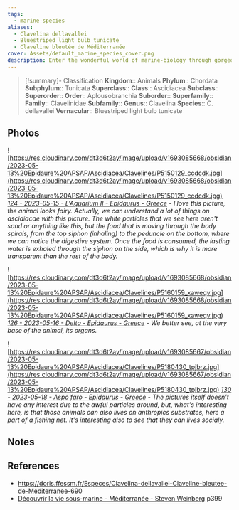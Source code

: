```yaml
---
tags:
  - marine-species
aliases:
  - Clavelina dellavallei
  - Bluestriped light bulb tunicate
  - Claveline bleutée de Méditerranée
cover: Assets/default_marine_species_cover.png
description: Enter the wonderful world of marine-biology through gorgeous underwater pictures of marine animals. Ascidiacea are seasquirt. Animal shaped like wineskin. Sometimes solitary or social in colonies.
---
```

> [!summary]- Classification
**Kingdom**:: Animals
**Phylum**:: Chordata
**Subphylum**:: Tunicata
**Superclass**::
**Class**:: Ascidiacea
**Subclass**::
**Superorder**::
**Order**:: Aplousobranchia
**Suborder**::
**Superfamily**::
**Family**:: Clavelinidae
**Subfamily**::
**Genus**:: Clavelina
**Species**:: C. dellavallei
**Vernacular**:: Bluestriped light bulb tunicate

## Photos
![https://res.cloudinary.com/dt3d6t2ay/image/upload/v1693085668/obsidian/2023-05-13%20Epidaure%20APSAP/Ascidiacea/Clavelines/P5150129_ccdcdk.jpg](https://res.cloudinary.com/dt3d6t2ay/image/upload/v1693085668/obsidian/2023-05-13%20Epidaure%20APSAP/Ascidiacea/Clavelines/P5150129_ccdcdk.jpg)
*[124 - 2023-05-15 - L'Aquarium II - Epidaurus - Greece](124%20-%202023-05-15%20-%20L'Aquarium%20II%20-%20Epidaurus%20-%20Greece.md) - I love this picture, the animal looks fairy. Actually, we can understand a lot of things on ascidiacae with this picture. The white particles that we see here aren't sand or anything like this, but the food that is moving through the body spirals, from the top siphon (inhaling) to the peduncle on the bottom, where we can notice the digestive system. Once the food is consumed, the lasting water is exhaled through the siphon on the side, which is why it is more transparent than the rest of the body.*

![https://res.cloudinary.com/dt3d6t2ay/image/upload/v1693085668/obsidian/2023-05-13%20Epidaure%20APSAP/Ascidiacea/Clavelines/P5160159_xaweqv.jpg](https://res.cloudinary.com/dt3d6t2ay/image/upload/v1693085668/obsidian/2023-05-13%20Epidaure%20APSAP/Ascidiacea/Clavelines/P5160159_xaweqv.jpg)
*[126 - 2023-05-16 - Delta - Epidaurus - Greece](126%20-%202023-05-16%20-%20Delta%20-%20Epidaurus%20-%20Greece.md) - We better see, at the very base of the animal, its organs.*

![https://res.cloudinary.com/dt3d6t2ay/image/upload/v1693085667/obsidian/2023-05-13%20Epidaure%20APSAP/Ascidiacea/Clavelines/P5180430_tpjbrz.jpg](https://res.cloudinary.com/dt3d6t2ay/image/upload/v1693085667/obsidian/2023-05-13%20Epidaure%20APSAP/Ascidiacea/Clavelines/P5180430_tpjbrz.jpg)
*[130 - 2023-05-18 - Aspo faro - Epidaurus - Greece](130%20-%202023-05-18%20-%20Aspo%20faro%20-%20Epidaurus%20-%20Greece.md) - The pictures itself doesn't have any interest due to the awful particles around, but, what's interesting here, is that those animals can also lives on anthropics substrates, here a part of a fishing net. It's interesting also to see that they can lives socialy.*
## Notes

## References
- https://doris.ffessm.fr/Especes/Clavelina-dellavallei-Claveline-bleutee-de-Mediterranee-690
- [Découvrir la vie sous-marine - Méditerranée - Steven Weinberg](Découvrir%20la%20vie%20sous-marine%20-%20Méditerranée%20-%20Steven%20Weinberg.md) p399